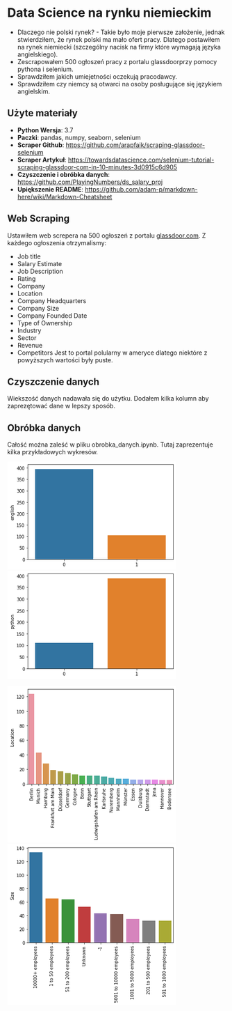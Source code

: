 # Data Science na rynku niemieckim
* Dlaczego nie polski rynek? - Takie było moje pierwsze założenie, jednak stwierdziłem, że rynek polski ma mało ofert pracy. Dlatego postawiłem na rynek niemiecki (szczególny nacisk na firmy które wymagają języka angielskiego).
* Zescrapowałem 500 ogłoszeń pracy z portalu glassdoorprzy pomocy pythona i selenium.
* Sprawdziłem jakich umiejetności oczekują pracodawcy.
* Sprawdziłem czy niemcy są otwarci na osoby posługujące się językiem angielskim.


## Użyte materiały
* **Python Wersja**: 3.7
* **Paczki**: pandas, numpy, seaborn, selenium
* **Scraper Github**: https://github.com/arapfaik/scraping-glassdoor-selenium
* **Scraper Artykuł**: https://towardsdatascience.com/selenium-tutorial-scraping-glassdoor-com-in-10-minutes-3d0915c6d905
* **Czyszczenie i obróbka danych**: https://github.com/PlayingNumbers/ds_salary_proj
* **Upiększenie README**: https://github.com/adam-p/markdown-here/wiki/Markdown-Cheatsheet


## Web Scraping
Ustawiłem web screpera na 500 ogłoszeń z portalu [glassdoor.com](https://www.glassdoor.com). Z każdego ogłoszenia otrzymalismy:
* Job title
* Salary Estimate
* Job Description
* Rating
* Company
* Location
* Company Headquarters
* Company Size
* Company Founded Date
* Type of Ownership
* Industry
* Sector
* Revenue
* Competitors
Jest to portal polularny w ameryce dlatego niektóre z powyższych wartości były puste.


## Czyszczenie danych
Wiekszość danych nadawała się do użytku. Dodałem kilka kolumn aby zaprezętować dane w lepszy sposób.

## Obróbka danych
Całość można zaleść w pliku obrobka_danych.ipynb. Tutaj zaprezentuje kilka przykładowych wykresów.

![alt text](https://github.com/mikolaj1244/ds_niemiecki_rynek/blob/master/angielski.png "Czy firma przyjmuje osoby mówiące po angielsku")
![alt text](https://github.com/mikolaj1244/ds_niemiecki_rynek/blob/master/python.png "Zapotrzebowanie na osoby posługujące się pythonem")

![alt text](https://github.com/mikolaj1244/ds_niemiecki_rynek/blob/master/localisation.png "Miasta, w których jest najwięcej ofert")
![alt text](https://github.com/mikolaj1244/ds_niemiecki_rynek/blob/master/wielkosc_firm.png "Wielkość firm")

